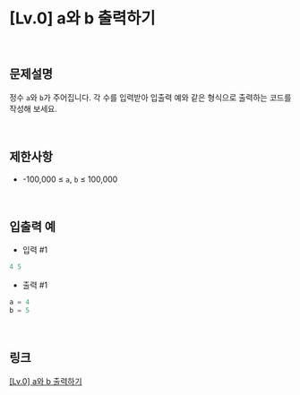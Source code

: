 # [Lv.0] a와 b 출력하기

<br>

## 문제설명
정수 `a`와 `b`가 주어집니다. 각 수를 입력받아 입출력 예와 같은 형식으로 출력하는 코드를 작성해 보세요.

<br>

## 제한사항
- -100,000 ≤ `a`, `b` ≤ 100,000

<br>

## 입출력 예
- 입력 #1
```java
4 5
```

- 출력 #1
```java
a = 4
b = 5
```

<br>

## 링크
[[Lv.0] a와 b 출력하기](https://school.programmers.co.kr/learn/courses/30/lessons/181951)
